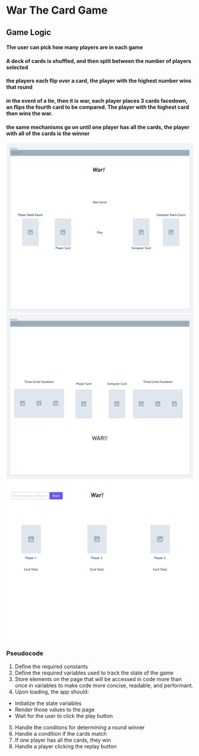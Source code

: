 # War The Card Game
## Game Logic 
#### The user can pick how many players are in each game
#### A deck of cards is shuffled, and then split between the number of players selected
#### the players each flip over a card, the player with the highest number wins that round
#### in the event of a tie, then it is war, each player places 3 cards facedown, an flips the fourth card to be compared. The player with the highest card then wins the war. 
#### the same mechanisms go on until one player has all the cards, the player with all of the cards is the winner 
![wireframe](css/warTheGame@2x.png)
![wireframe](css/warTheGame@2x%20(1).png)
![wireframe](css/warTheGame%20-%20Frame@2x.png)
### Pseudocode 
1. Define the required constants
2. Define the required variables used to track the state of the game
3. Store elements on the page that will be accessed in code more than once in variables to make code more concise, readable, and performant.
4. Upon loading, the app should:
  * Initialize the state variables
  * Render those values to the page
  * Wait for the user to click the play button
5. Handle the conditons for determining a round winner
6. Handle a condition if the cards match
7. If one player has all the cards, they win
8. Handle a player clicking the replay button